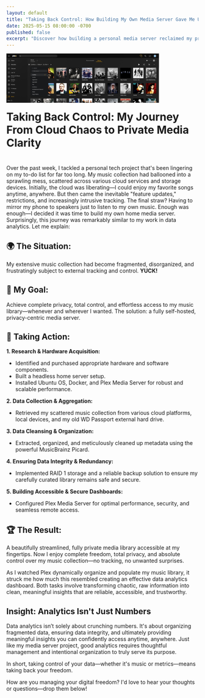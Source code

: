 ```yaml
---
layout: default
title: "Taking Back Control: How Building My Own Media Server Gave Me Ultimate Privacy and Freedom"
date: 2025-05-15 08:00:00 -0700
published: false
excerpt: "Discover how building a personal media server reclaimed my privacy and why managing your media is exactly like mastering data analytics."
---
```


<div style="display: flex; align-items: flex-end; gap: 20px; margin-bottom: 40px; flex-wrap: wrap;">
  <img src="../assets/images/plex-media-server-dashboard.png" 
       alt="Plex Media Server Dashboard showcasing private music collection"
       style="width: 400px; height: auto;">

  <h1 style="margin: 0; flex: 1; min-width: 200px;">Taking Back Control: My Journey From Cloud Chaos to Private Media Clarity</h1>
</div>


Over the past week, I tackled a personal tech project that's been lingering on my to-do list for far too long. My music collection had ballooned into a sprawling mess, scattered across various cloud services and storage devices. Initially, the cloud was liberating—I could enjoy my favorite songs anytime, anywhere. But then came the inevitable "feature updates," restrictions, and increasingly intrusive tracking. The final straw? Having to mirror my phone to speakers just to listen to my own music. Enough was enough—I decided it was time to build my own home media server. Surprisingly, this journey was remarkably similar to my work in data analytics. Let me explain:

## 🌍 The Situation:
My extensive music collection had become fragmented, disorganized, and frustratingly subject to external tracking and control. **YUCK!**

## 🎯 My Goal:
Achieve complete privacy, total control, and effortless access to my music library—whenever and wherever I wanted. The solution: a fully self-hosted, privacy-centric media server.

## 🚀 Taking Action:
**1. Research & Hardware Acquisition:**
  - Identified and purchased appropriate hardware and software components.
  - Built a headless home server setup.
  - Installed Ubuntu OS, Docker, and Plex Media Server for robust and scalable performance.

**2. Data Collection & Aggregation:**
  - Retrieved my scattered music collection from various cloud platforms, local devices, and my old WD Passport external hard drive.

**3. Data Cleansing & Organization:**
  - Extracted, organized, and meticulously cleaned up metadata using the powerful MusicBrainz Picard.

**4. Ensuring Data Integrity & Redundancy:**
  - Implemented RAID 1 storage and a reliable backup solution to ensure my carefully curated library remains safe and secure.

**5. Building Accessible & Secure Dashboards:**
  - Configured Plex Media Server for optimal performance, security, and seamless remote access.

## 🏆 The Result:
A beautifully streamlined, fully private media library accessible at my fingertips. Now I enjoy complete freedom, total privacy, and absolute control over my music collection—no tracking, no unwanted surprises.

As I watched Plex dynamically organize and populate my music library, it struck me how much this resembled creating an effective data analytics dashboard. Both tasks involve transforming chaotic, raw information into clean, meaningful insights that are reliable, accessible, and trustworthy.

## Insight: Analytics Isn't Just Numbers

Data analytics isn’t solely about crunching numbers. It's about organizing fragmented data, ensuring data integrity, and ultimately providing meaningful insights you can confidently access anytime, anywhere. Just like my media server project, good analytics requires thoughtful management and intentional organization to truly serve its purpose.

In short, taking control of your data—whether it's music or metrics—means taking back your freedom.

How are you managing your digital freedom? I'd love to hear your thoughts or questions—drop them below!

